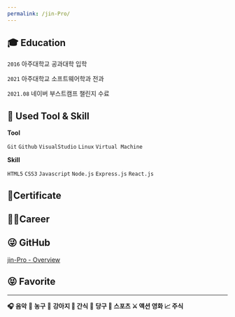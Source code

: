 ```yaml
---
permalink: /jin-Pro/
---
```


## **🎓 Education**

`2016` 아주대학교 공과대학  입학

`2021` 아주대학교 소프트웨어학과 전과

`2021.08` 네이버 부스트캠프 챌린지 수료

## 📝 **Used Tool & Skill**

**Tool**

`Git` `Github`  `VisualStudio` `Linux`  `Virtual Machine` 

**Skill**

`HTML5` `CSS3`  `Javascript`  `Node.js` `Express.js`  `React.js` 

## 🧾Certificate

## **👩‍💻Career**

## 😜 **GitHub**

[jin-Pro - Overview](http://github.com/jin-Pro)

## 😝 Favorite

---

**🎧 음악**    🏀 **농구**     🐶 **강아지    🍰 간식**    🎱 **당구   💪 스포츠   ⚔️ 액션 영화   📈 주식**

